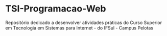 # TSI-Programacao-Web
Repositório dedicado a desenvolver atividades práticas do Curso Superior em Tecnologia em Sistemas para Internet - do IFSul - Campus Pelotas
